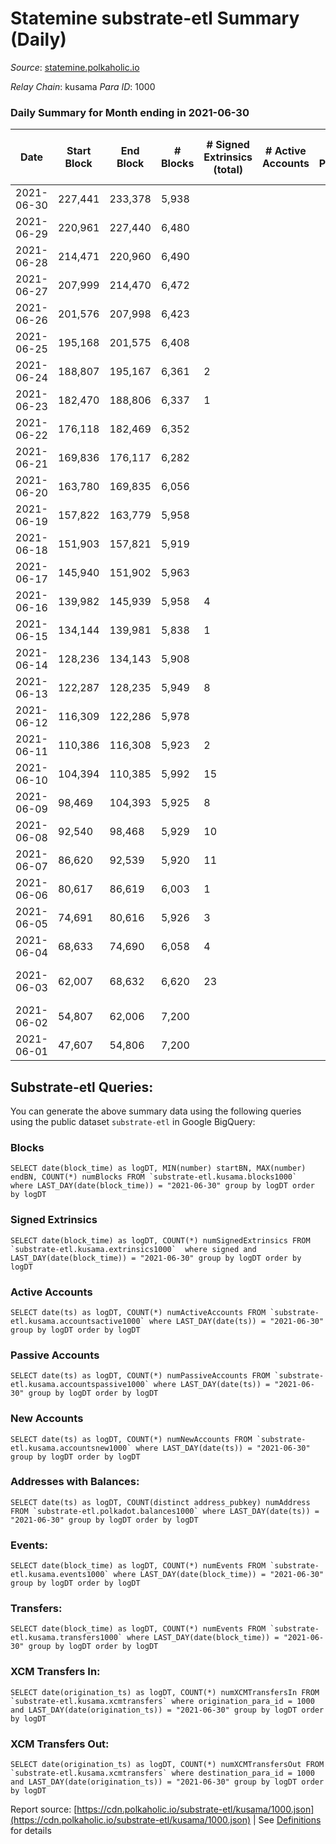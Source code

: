# Statemine substrate-etl Summary (Daily)

_Source_: [statemine.polkaholic.io](https://statemine.polkaholic.io)

*Relay Chain*: kusama
*Para ID*: 1000



### Daily Summary for Month ending in 2021-06-30


| Date | Start Block | End Block | # Blocks | # Signed Extrinsics (total) | # Active Accounts | # Passive | # New | # Addresses with Balances | # Events | # Transfers | # XCM Transfers In | # XCM Transfers Out | Issues | 
| ---- | ----------- | --------- | -------- | --------------------------- | ----------------- | --------- | ----- | ------------------------- | -------- | ----------- | ------------------ | ------------------- | ------ |
| 2021-06-30 | 227,441 | 233,378 | 5,938 |  |  |  |  | 80 | 11,885 |   |   |   |  |
| 2021-06-29 | 220,961 | 227,440 | 6,480 |  |  |  |  |  | 12,974 |   |   |   |  |
| 2021-06-28 | 214,471 | 220,960 | 6,490 |  |  |  |  |  | 12,983 |   |   |   |  |
| 2021-06-27 | 207,999 | 214,470 | 6,472 |  |  |  |  |  | 12,948 |   |   |   |  |
| 2021-06-26 | 201,576 | 207,998 | 6,423 |  |  |  |  |  | 12,850 |   |   |   |  |
| 2021-06-25 | 195,168 | 201,575 | 6,408 |  |  |  |  |  | 12,819 |   |   |   |  |
| 2021-06-24 | 188,807 | 195,167 | 6,361 | 2 |  |  |  |  | 12,786 | 46 ($0.002) |   |   |  |
| 2021-06-23 | 182,470 | 188,806 | 6,337 | 1 |  |  |  |  | 12,703 | 23 (-) |   |   |  |
| 2021-06-22 | 176,118 | 182,469 | 6,352 |  |  |  |  |  | 12,713 |   |   |   |  |
| 2021-06-21 | 169,836 | 176,117 | 6,282 |  |  |  |  |  | 12,567 |   |   |   |  |
| 2021-06-20 | 163,780 | 169,835 | 6,056 |  |  |  |  |  | 12,116 |   |   |   |  |
| 2021-06-19 | 157,822 | 163,779 | 5,958 |  |  |  |  |  | 11,919 |   |   |   |  |
| 2021-06-18 | 151,903 | 157,821 | 5,919 |  |  |  |  |  | 11,841 |   |   |   |  |
| 2021-06-17 | 145,940 | 151,902 | 5,963 |  |  |  |  |  | 11,934 |   |   |   |  |
| 2021-06-16 | 139,982 | 145,939 | 5,958 | 4 |  |  |  |  | 12,015 | 72 ($0.24) |   |   |  |
| 2021-06-15 | 134,144 | 139,981 | 5,838 | 1 |  |  |  |  | 11,711 | 24 ($0.001) |   |   |  |
| 2021-06-14 | 128,236 | 134,143 | 5,908 |  |  |  |  |  | 11,819 |   |   |   |  |
| 2021-06-13 | 122,287 | 128,235 | 5,949 | 8 |  |  |  |  | 12,009 | 79 ($0.02) |   |   |  |
| 2021-06-12 | 116,309 | 122,286 | 5,978 |  |  |  |  |  | 11,964 |   |   |   |  |
| 2021-06-11 | 110,386 | 116,308 | 5,923 | 2 |  |  |  |  | 11,917 | 48 ($0.002) |   |   |  |
| 2021-06-10 | 104,394 | 110,385 | 5,992 | 15 |  |  |  |  | 12,414 | 290 ($191.73) |   |   |  |
| 2021-06-09 | 98,469 | 104,393 | 5,925 | 8 |  |  |  |  | 12,054 | 161 ($1.22) |   |   |  |
| 2021-06-08 | 92,540 | 98,468 | 5,929 | 10 |  |  |  |  | 12,089 | 191 ($0.03) |   |   |  |
| 2021-06-07 | 86,620 | 92,539 | 5,920 | 11 |  |  |  |  | 12,130 | 212 ($0.02) |   |   |  |
| 2021-06-06 | 80,617 | 86,619 | 6,003 | 1 |  |  |  |  | 12,036 | 24 ($12.08) |   |   |  |
| 2021-06-05 | 74,691 | 80,616 | 5,926 | 3 |  |  |  |  | 11,951 | 70 ($0.11) |   |   |  |
| 2021-06-04 | 68,633 | 74,690 | 6,058 | 4 |  |  |  |  | 12,356 | 116 ($77.01) |   |   |  |
| 2021-06-03 | 62,007 | 68,632 | 6,620 | 23 |  |  |  |  | 8,974 | 233 ($0.05) |   |   | 6 missing (0.09%) |
| 2021-06-02 | 54,807 | 62,006 | 7,200 |  |  |  |  |  | 7,203 |   |   |   |  |
| 2021-06-01 | 47,607 | 54,806 | 7,200 |  |  |  |  |  | 7,200 |   |   |   |  |

## Substrate-etl Queries:
You can generate the above summary data using the following queries using the public dataset `substrate-etl` in Google BigQuery:


### Blocks
```
SELECT date(block_time) as logDT, MIN(number) startBN, MAX(number) endBN, COUNT(*) numBlocks FROM `substrate-etl.kusama.blocks1000`  where LAST_DAY(date(block_time)) = "2021-06-30" group by logDT order by logDT
```


### Signed Extrinsics
```
SELECT date(block_time) as logDT, COUNT(*) numSignedExtrinsics FROM `substrate-etl.kusama.extrinsics1000`  where signed and LAST_DAY(date(block_time)) = "2021-06-30" group by logDT order by logDT
```


### Active Accounts
```
SELECT date(ts) as logDT, COUNT(*) numActiveAccounts FROM `substrate-etl.kusama.accountsactive1000` where LAST_DAY(date(ts)) = "2021-06-30" group by logDT order by logDT
```


### Passive Accounts
```
SELECT date(ts) as logDT, COUNT(*) numPassiveAccounts FROM `substrate-etl.kusama.accountspassive1000` where LAST_DAY(date(ts)) = "2021-06-30" group by logDT order by logDT
```


### New Accounts
```
SELECT date(ts) as logDT, COUNT(*) numNewAccounts FROM `substrate-etl.kusama.accountsnew1000` where LAST_DAY(date(ts)) = "2021-06-30" group by logDT order by logDT
```


### Addresses with Balances:
```
SELECT date(ts) as logDT, COUNT(distinct address_pubkey) numAddress FROM `substrate-etl.polkadot.balances1000` where LAST_DAY(date(ts)) = "2021-06-30" group by logDT order by logDT
```


### Events:
```
SELECT date(block_time) as logDT, COUNT(*) numEvents FROM `substrate-etl.kusama.events1000` where LAST_DAY(date(block_time)) = "2021-06-30" group by logDT order by logDT
```


### Transfers:
```
SELECT date(block_time) as logDT, COUNT(*) numEvents FROM `substrate-etl.kusama.transfers1000` where LAST_DAY(date(block_time)) = "2021-06-30" group by logDT order by logDT
```


### XCM Transfers In:
```
SELECT date(origination_ts) as logDT, COUNT(*) numXCMTransfersIn FROM `substrate-etl.kusama.xcmtransfers` where origination_para_id = 1000 and LAST_DAY(date(origination_ts)) = "2021-06-30" group by logDT order by logDT
```


### XCM Transfers Out:
```
SELECT date(origination_ts) as logDT, COUNT(*) numXCMTransfersOut FROM `substrate-etl.kusama.xcmtransfers` where destination_para_id = 1000 and LAST_DAY(date(origination_ts)) = "2021-06-30" group by logDT order by logDT
```



Report source: [https://cdn.polkaholic.io/substrate-etl/kusama/1000.json](https://cdn.polkaholic.io/substrate-etl/kusama/1000.json) | See [Definitions](/DEFINITIONS.md) for details
